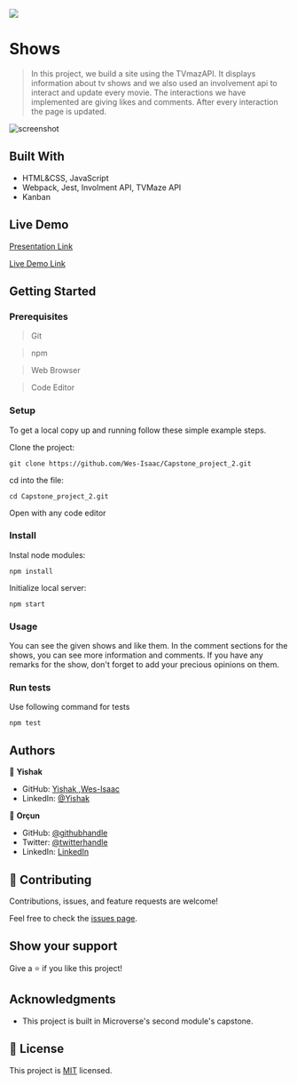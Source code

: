 ![](https://img.shields.io/badge/Microverse-blueviolet)

# Shows

> In this project, we build a site using the TVmazAPI. It displays information about tv shows and we also used an involvement api to interact and update every movie. The interactions we have implemented are giving likes and comments. After every interaction the page is updated.


![screenshot](./app_screenshot.png)


## Built With

- HTML&CSS, JavaScript
- Webpack, Jest, Involment API, TVMaze API
- Kanban

## Live Demo

[Presentation Link](https://drive.google.com/file/d/1eN6UrF6mOuyHjrpnmfRoFWFGzjdlGSTP/view?usp=sharing)

[Live Demo Link](https://wes-isaac.github.io/Capstone_project_2/)


## Getting Started

### Prerequisites

> Git

> npm

> Web Browser

> Code Editor

### Setup

To get a local copy up and running follow these simple example steps.

Clone the project:

```
git clone https://github.com/Wes-Isaac/Capstone_project_2.git
```

cd into the file:

```
cd Capstone_project_2.git
```

Open with any code editor

### Install

Instal node modules:

```
npm install
```

Initialize local server:

```
npm start
```

### Usage

You can see the given shows and like them. In the comment sections for the shows, you can see more information and comments. If you have any remarks for the show, don't forget to add your precious opinions on them.

### Run tests

Use following command for tests

```
npm test
```


## Authors

👤 **Yishak**

- GitHub: [Yishak ,Wes-Isaac](https://github.com/Wes-Isaac)
- LinkedIn: [@Yishak](https://www.linkedin.com/in/yishak-wesego-b404851a7/)

👤 **Orçun**

- GitHub: [@githubhandle](https://github.com/luftedar)
- Twitter: [@twitterhandle](https://twitter.com/OrcunUgur2)
- LinkedIn: [LinkedIn](https://www.linkedin.com/in/orcunugur)

## 🤝 Contributing

Contributions, issues, and feature requests are welcome!

Feel free to check the [issues page](../../issues/).

## Show your support

Give a ⭐️ if you like this project!

## Acknowledgments

- This project is built in Microverse's second module's capstone.

## 📝 License

This project is [MIT](./MIT.md) licensed.
